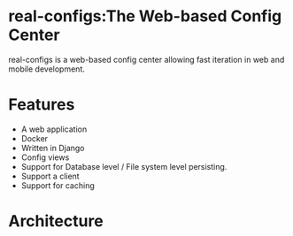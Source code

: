 real-configs:The Web-based Config Center
================================
real-configs is a web-based config center allowing fast iteration in web and mobile development. 

Features
================================
* A web application
* Docker
* Written in Django
* Config views
* Support for Database level / File system level persisting. 
* Support a client 
* Support for caching


Architecture
================================
